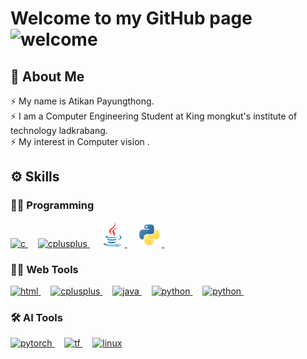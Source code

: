 
# Welcome to my GitHub page  <img src="https://raw.githubusercontent.com/arasgungore/arasgungore/main/gifs/waving_hand.gif" alt="welcome" width="33" height="33" />

## 👤 About Me

:zap: My name is Atikan Payungthong. <br>
:zap: I am a Computer Engineering Student at King mongkut's institute of technology ladkrabang.<br> 
:zap: My interest in Computer vision .


 
## ⚙ Skills


### 👨‍💻 Programming

<div align="left">
  <a href="https://www.cprogramming.com" target="_blank" rel="noreferrer"> <img src="https://raw.githubusercontent.com/arasgungore/arasgungore/main/icons/c.svg" alt="c" width="40" height="40" /> </a>
  &nbsp; &nbsp;
  <a href="https://www.cplusplus.com" target="_blank" rel="noreferrer"> <img src="https://raw.githubusercontent.com/arasgungore/arasgungore/main/icons/cplusplus.svg" alt="cplusplus" width="40" height="40" /> </a>
  &nbsp; &nbsp;
  <a href="https://www.java.com" target="_blank" rel="noreferrer"> <img src="https://raw.githubusercontent.com/devicons/devicon/master/icons/java/java-original.svg" alt="java" width="40" height="40" /> </a>
  &nbsp; &nbsp;
  <a href="https://www.python.org" target="_blank" rel="noreferrer"> <img src="https://raw.githubusercontent.com/devicons/devicon/master/icons/python/python-original.svg" alt="python" width="40" height="40" /> </a>
  &nbsp; &nbsp;

### 👨‍💻 Web Tools
  <a href="" target="_blank" rel="noreferrer"> <img src="https://cdn-icons-png.flaticon.com/512/1051/1051277.png" alt="html" width="40" height="40" /> </a>
  &nbsp; &nbsp;
  <a href="" target="_blank" rel="noreferrer"> <img src="https://cdn-icons-png.flaticon.com/512/732/732190.png" alt="cplusplus" width="40" height="40" /> </a>
  &nbsp; &nbsp;
  <a href="" target="_blank" rel="noreferrer"> <img src="https://cdn-icons-png.flaticon.com/512/5968/5968292.png" alt="java" width="40" height="40" /> </a>
  &nbsp; &nbsp;
  <a href="" target="_blank" rel="noreferrer"> <img src="https://cdn-icons-png.flaticon.com/512/5968/5968672.png" alt="python" width="40" height="40" /> </a>
  &nbsp; &nbsp;
  <a href="" target="_blank" rel="noreferrer"> <img src="https://img.icons8.com/color/256/react-native.png" alt="python" width="40" height="40" /> </a>
  &nbsp; &nbsp;
  
### 🛠 AI Tools

<div align="left">
  <a href="" target="_blank" rel="noreferrer"> <img src="https://upload.wikimedia.org/wikipedia/commons/1/10/PyTorch_logo_icon.svg" alt="pytorch" width="40" height="40" /> </a>
  &nbsp; &nbsp;
  <a href="" target="_blank" rel="noreferrer"> <img src="https://upload.wikimedia.org/wikipedia/commons/2/2d/Tensorflow_logo.svg" alt="tf" width="40" height="40" /> </a>
  &nbsp; &nbsp;
  <a href="" target="_blank" rel="noreferrer"> <img src="https://media.licdn.com/dms/image/C4D0BAQGszz17kjvCbA/company-logo_200_200/0/1673341599580?e=2147483647&v=beta&t=1PpMYosrOYVTg5u7yi28tbjMjYJU8HNtlri8AnUlAD0" alt="linux" width="40" height="40" /> </a>
 
</div>




 
